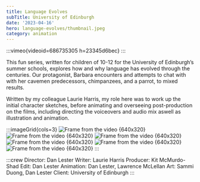```yaml
---
title: Language Evolves
subTitle: University of Edinburgh
date: '2023-04-16'
hero: language-evolves/thumbnail.jpeg
category: animation
---
```


:::vimeo{videoid=686735305 h=23345d6bec}
:::


This fun series, written for children of 10-12 for the University of Edinburgh’s summer schools, explores how and why language has evolved through the centuries. Our protagonist, Barbara encounters and attempts to chat with with her cavemen predecessors, chimpanzees, and a parrot, to mixed results.


Written by my colleague Laurie Harris, my role here was to work up the initial character sketches, before animating and overseeing post-production on the films, including directing the voiceovers and audio mix aswell as illustration and animation.

:::imageGrid{cols=3}
![Frame from the video {640x320}](/static/images/language-evolves/frame_152.jpeg '')
![Frame from the video {640x320}](/static/images/language-evolves/frame_196.jpg '')
![Frame from the video {640x320}](/static/images/language-evolves/frame_661.jpg '')
![Frame from the video {640x320}](/static/images/language-evolves/frame_740.jpeg '')
![Frame from the video {640x320}](/static/images/language-evolves/frame_854.jpg '')
![Frame from the video {640x320}](/static/images/language-evolves/frame_838.jpg '')
:::

:::crew
Director: Dan Lester
Writer: Laurie Harris
Producer: Kit McMurdo-Shad
Edit: Dan Lester
Animation: Dan Lester, Lawrence McLellan
Art: Sammi Duong, Dan Lester
Client: University of Edinburgh
:::

